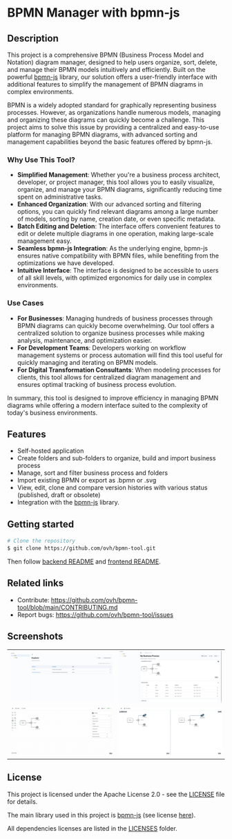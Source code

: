 # BPMN Manager with bpmn-js

## Description

This project is a comprehensive BPMN (Business Process Model and Notation) diagram manager, designed to help users organize, sort, delete, and manage their BPMN models intuitively and efficiently. Built on the powerful [bpmn-js](https://bpmn.io/) library, our solution offers a user-friendly interface with additional features to simplify the management of BPMN diagrams in complex environments.

BPMN is a widely adopted standard for graphically representing business processes. However, as organizations handle numerous models, managing and organizing these diagrams can quickly become a challenge. This project aims to solve this issue by providing a centralized and easy-to-use platform for managing BPMN diagrams, with advanced sorting and management capabilities beyond the basic features offered by bpmn-js.

### Why Use This Tool?

- **Simplified Management**: Whether you're a business process architect, developer, or project manager, this tool allows you to easily visualize, organize, and manage your BPMN diagrams, significantly reducing time spent on administrative tasks.
- **Enhanced Organization**: With our advanced sorting and filtering options, you can quickly find relevant diagrams among a large number of models, sorting by name, creation date, or even specific metadata.
- **Batch Editing and Deletion**: The interface offers convenient features to edit or delete multiple diagrams in one operation, making large-scale management easy.
- **Seamless bpmn-js Integration**: As the underlying engine, bpmn-js ensures native compatibility with BPMN files, while benefiting from the optimizations we have developed.
- **Intuitive Interface**: The interface is designed to be accessible to users of all skill levels, with optimized ergonomics for daily use in complex environments.

### Use Cases

- **For Businesses**: Managing hundreds of business processes through BPMN diagrams can quickly become overwhelming. Our tool offers a centralized solution to organize business processes while making analysis, maintenance, and optimization easier.
- **For Development Teams**: Developers working on workflow management systems or process automation will find this tool useful for quickly managing and iterating on BPMN models.
- **For Digital Transformation Consultants**: When modeling processes for clients, this tool allows for centralized diagram management and ensures optimal tracking of business process evolution.

In summary, this tool is designed to improve efficiency in managing BPMN diagrams while offering a modern interface suited to the complexity of today's business environments.

## Features

- Self-hosted application
- Create folders and sub-folders to organize, build and import business process
- Manage, sort and filter business process and folders
- Import existing BPMN or export as .bpmn or .svg
- View, edit, clone and compare version histories with various status (published, draft or obsolete)
- Integration with the [bpmn-js](https://bpmn.io/) library.

## Getting started

```bash
# Clone the repository
$ git clone https://github.com/ovh/bpmn-tool.git
```

Then follow [backend README](./backend/README.md) and [frontend README](./frontend/README.md).

## Related links

- Contribute: https://github.com/ovh/bpmn-tool/blob/main/CONTRIBUTING.md
- Report bugs: https://github.com/ovh/bpmn-tool/issues

## Screenshots

|                                                                                                  |                                                                                                                       |
| ------------------------------------------------------------------------------------------------ | --------------------------------------------------------------------------------------------------------------------- |
| [![bpmn-tool-root](./docs/assets/bpmn-tool-root.png)](./docs/assets/bpmn-tool-root.png)          | [![bpmn-tool-process-viewer](./docs/assets/bpmn-tool-process-viewer.png)](./docs/assets/bpmn-tool-process-viewer.png) |
| [![bpmn-tool-modeler](./docs/assets/bpmn-tool-modeler.png)](./docs/assets/bpmn-tool-modeler.png) | [![bpmn-tool-compare](./docs/assets/bpmn-tool-process-compare.png)](./docs/assets/bpmn-tool-process-compare.png)      |

## License

This project is licensed under the Apache License 2.0 - see the [LICENSE](./LICENSE) file for details.

The main library used in this project is [bpmn-js](https://bpmn.io/) (see license [here](https://bpmn.io/license/)).

All dependencies licenses are listed in the [LICENSES](./LICENSES) folder.
